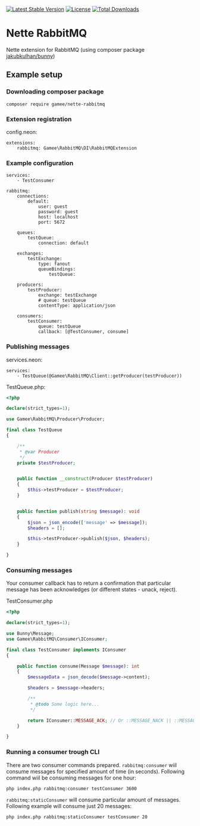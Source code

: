 [![Latest Stable Version](https://poser.pugx.org/gamee/nette-rabbitmq/v/stable)](https://packagist.org/packages/gamee/nette-rabbitmq)
[![License](https://poser.pugx.org/gamee/nette-rabbitmq/license)](https://packagist.org/packages/gamee/nette-rabbitmq)
[![Total Downloads](https://poser.pugx.org/gamee/nette-rabbitmq/downloads)](https://packagist.org/packages/gamee/nette-rabbitmq)

# Nette RabbitMQ

Nette extension for RabbitMQ (using composer package [jakubkulhan/bunny](https://github.com/jakubkulhan/bunny))

## Example setup

### Downloading composer package

```
composer require gamee/nette-rabbitmq
```

### Extension registration

config.neon:

```
extensions:
	rabbitmq: Gamee\RabbitMQ\DI\RabbitMQExtension
```

### Example configuration

```
services:
	- TestConsumer

rabbitmq:
	connections:
		default:
			user: guest
			password: guest
			host: localhost
			port: 5672

	queues:
		testQueue:
			connection: default

	exchanges:
		testExchange:
			type: fanout
			queueBindings:
				testQueue:

	producers:
		testProducer:
			exchange: testExchange
			# queue: testQueue
			contentType: application/json

	consumers:
		testConsumer:
			queue: testQueue
			callback: [@TestConsumer, consume]
```

### Publishing messages

services.neon:

```
services:
	- TestQueue(@Gamee\RabbitMQ\Client::getProducer(testProducer))
```

TestQueue.php:

```php
<?php

declare(strict_types=1);

use Gamee\RabbitMQ\Producer\Producer;

final class TestQueue
{

	/**
	 * @var Producer
	 */
	private $testProducer;


	public function __construct(Producer $testProducer)
	{
		$this->testProducer = $testProducer;
	}


	public function publish(string $message): void
	{
		$json = json_encode(['message' => $message]);
		$headers = [];

		$this->testProducer->publish($json, $headers);
	}

}
```

### Consuming messages

Your consumer callback has to return a confirmation that particular message has been acknowledges (or different states - unack, reject).

TestConsumer.php

```php
<?php

declare(strict_types=1);

use Bunny\Message;
use Gamee\RabbitMQ\Consumer\IConsumer;

final class TestConsumer implements IConsumer
{

	public function consume(Message $message): int
	{
		$messageData = json_decode($message->content);

		$headers = $message->headers;

		/**
		 * @todo Some logic here...
		 */

		return IConsumer::MESSAGE_ACK; // Or ::MESSAGE_NACK || ::MESSAGE_REJECT
	}

}
```

### Running a consumer trough CLI

There are two consumer commands prepared. `rabbitmq:consumer` wiil consume messages for specified amount of time (in seconds). Following command wiil be consuming messages for one hour:

```
php index.php rabbitmq:consumer testConsumer 3600
```

`rabbitmq:staticConsumer` will consume particular amount of messages. Following example will consume just 20 messages:

```
php index.php rabbitmq:staticConsumer testConsumer 20
```
